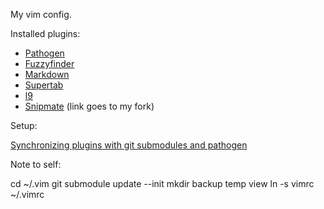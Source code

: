My vim config.

Installed plugins:

* [Pathogen](https://github.com/tpope/vim-pathogen)
* [Fuzzyfinder](https://github.com/vim-scripts/FuzzyFinder)
* [Markdown](https://github.com/tpope/vim-markdown)
* [Supertab](https://github.com/scrooloose/nerdtree)
* [l9](https://github.com/vim-scripts/L9)
* [Snipmate](git@github.com:mottram/snipmate.vim.git) (link goes to my fork)

Setup:

[Synchronizing plugins with git submodules and pathogen](http://vimcasts.org/episodes/synchronizing-plugins-with-git-submodules-and-pathogen/)

Note to self:

cd ~/.vim
git submodule update --init
mkdir backup temp view
ln -s vimrc ~/.vimrc
